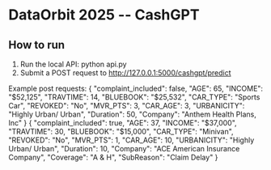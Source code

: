 # DataOrbit 2025 -- CashGPT

## How to run

1) Run the local API: python api.py
2) Submit a POST request to http://127.0.0.1:5000/cashgpt/predict

Example post requests:
{
    "complaint_included": false,
    "AGE": 65,
    "INCOME": "$52,125",
    "TRAVTIME": 14,
    "BLUEBOOK": "$25,532",
    "CAR_TYPE": "Sports Car",
    "REVOKED": "No",
    "MVR_PTS": 3,
    "CAR_AGE": 3,
    "URBANICITY": "Highly Urban/ Urban",
    "Duration": 50,
    "Company": "Anthem Health Plans, Inc"
}
{
    "complaint_included": true,
    "AGE": 37,
    "INCOME": "$37,000",
    "TRAVTIME": 30,
    "BLUEBOOK": "$15,000",
    "CAR_TYPE": "Minivan",
    "REVOKED": "No",
    "MVR_PTS": 1,
    "CAR_AGE": 10,
    "URBANICITY": "Highly Urban/ Urban",
    "Duration": 10,
    "Company": "ACE American Insurance Company",
    "Coverage": "A & H",
    "SubReason": "Claim Delay"
}
